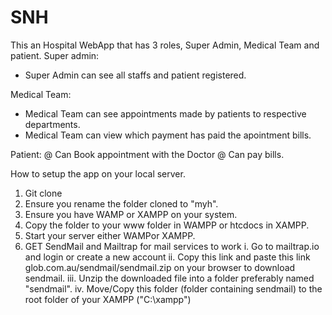 # SNH
This an Hospital WebApp that has 3 roles, Super Admin, Medical Team and patient.
Super admin:
* Super Admin can see all staffs and patient registered.

Medical Team:
* Medical Team can see appointments made by patients to respective departments.
* Medical Team can view which payment has paid the apointment bills.

Patient:
@ Can Book appointment with the Doctor
@ Can pay bills.

How to setup the app on your local server.

1. Git clone <repo link>
2. Ensure you rename the folder cloned to "myh".
3. Ensure you have WAMP or XAMPP on your system.
4. Copy the folder to your www folder in WAMPP or htcdocs in XAMPP.
5. Start your server either WAMPor XAMPP.
6. GET SendMail and Mailtrap for mail services to work 
  i. Go to mailtrap.io and login or create a new account
  ii. Copy this link and paste this link glob.com.au/sendmail/sendmail.zip on your browser to download sendmail.
  iii. Unzip the downloaded file into a folder preferably named "sendmail".
  iv. Move/Copy this folder (folder containing sendmail) to the root folder of your XAMPP ("C:\xampp")

